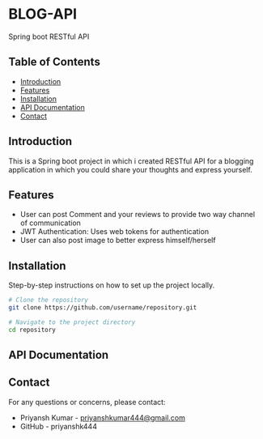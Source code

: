 # BLOG-API

Spring boot RESTful API 

## Table of Contents

- [Introduction](#introduction)
- [Features](#features)
- [Installation](#installation)
- [API Documentation](#api-documentation)
- [Contact](#contact)

## Introduction

This is a Spring boot project in which i created RESTful API for a blogging application in which you could share your thoughts and express yourself.

## Features

- User can post Comment and your reviews to provide two way channel of communication
- JWT Authentication: Uses web tokens for authentication
- User can also post image to better express himself/herself

## Installation

Step-by-step instructions on how to set up the project locally.

```bash
# Clone the repository
git clone https://github.com/username/repository.git

# Navigate to the project directory
cd repository
```
## API Documentation
## Contact
For any questions or concerns, please contact:

- Priyansh Kumar - priyanshkumar444@gmail.com
- GitHub - priyanshk444
